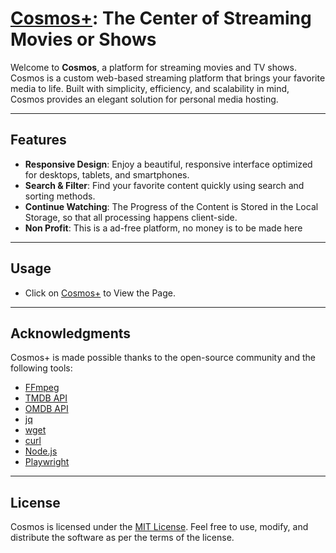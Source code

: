 # [Cosmos+](https://cosmos-plus.github.io/cosmos-plus/search.html): The Center of Streaming Movies or Shows

Welcome to **Cosmos**, a platform for streaming movies and TV shows. Cosmos is a custom web-based streaming platform that brings your favorite media to life. Built with simplicity, efficiency, and scalability in mind, Cosmos provides an elegant solution for personal media hosting.

---

## Features

- **Responsive Design**: Enjoy a beautiful, responsive interface optimized for desktops, tablets, and smartphones.
- **Search & Filter**: Find your favorite content quickly using search and sorting methods.
- **Continue Watching**: The Progress of the Content is Stored in the Local Storage, so that all processing happens client-side.
- **Non Profit**: This is a ad-free platform, no money is to be made here
---

## Usage

  - Click on [Cosmos+](https://cosmos-plus.github.io/cosmos-plus/search.html) to View the Page.


---


## Acknowledgments

Cosmos+ is made possible thanks to the open-source community and the following tools:

- [FFmpeg](https://ffmpeg.org/)
- [TMDB API](https://developer.themoviedb.org/reference/intro/getting-started)
- [OMDB API](https://www.omdbapi.com/)
- [jq](https://stedolan.github.io/jq/)  
- [wget](https://www.gnu.org/software/wget/)  
- [curl](https://curl.se/)
- [Node.js](https://nodejs.org/)
- [Playwright](https://github.com/microsoft/playwright)
  
---
## License

Cosmos is licensed under the [MIT License](LICENSE). Feel free to use, modify, and distribute the software as per the terms of the license.
